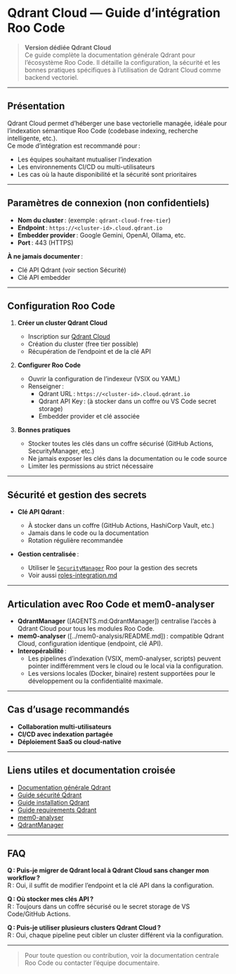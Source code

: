 # Qdrant Cloud — Guide d’intégration Roo Code

> **Version dédiée Qdrant Cloud**  
> Ce guide complète la documentation générale Qdrant pour l’écosystème Roo Code. Il détaille la configuration, la sécurité et les bonnes pratiques spécifiques à l’utilisation de Qdrant Cloud comme backend vectoriel.

---

## Présentation

Qdrant Cloud permet d’héberger une base vectorielle managée, idéale pour l’indexation sémantique Roo Code (codebase indexing, recherche intelligente, etc.).  
Ce mode d’intégration est recommandé pour :
- Les équipes souhaitant mutualiser l’indexation
- Les environnements CI/CD ou multi-utilisateurs
- Les cas où la haute disponibilité et la sécurité sont prioritaires

---

## Paramètres de connexion (non confidentiels)

- **Nom du cluster** : (exemple : `qdrant-cloud-free-tier`)
- **Endpoint** : `https://<cluster-id>.cloud.qdrant.io`
- **Embedder provider** : Google Gemini, OpenAI, Ollama, etc.
- **Port** : 443 (HTTPS)

**À ne jamais documenter** :  
- Clé API Qdrant (voir section Sécurité)
- Clé API embedder

---

## Configuration Roo Code

1. **Créer un cluster Qdrant Cloud**  
   - Inscription sur [Qdrant Cloud](https://cloud.qdrant.io/)
   - Création du cluster (free tier possible)
   - Récupération de l’endpoint et de la clé API

2. **Configurer Roo Code**  
   - Ouvrir la configuration de l’indexeur (VSIX ou YAML)
   - Renseigner :
     - Qdrant URL : `https://<cluster-id>.cloud.qdrant.io`
     - Qdrant API Key : (à stocker dans un coffre ou VS Code secret storage)
     - Embedder provider et clé associée

3. **Bonnes pratiques**  
   - Stocker toutes les clés dans un coffre sécurisé (GitHub Actions, SecurityManager, etc.)
   - Ne jamais exposer les clés dans la documentation ou le code source
   - Limiter les permissions au strict nécessaire

---

## Sécurité et gestion des secrets

- **Clé API Qdrant** :  
  - À stocker dans un coffre (GitHub Actions, HashiCorp Vault, etc.)
  - Jamais dans le code ou la documentation
  - Rotation régulière recommandée

- **Gestion centralisée** :  
  - Utiliser le [`SecurityManager`](../../AGENTS.md:SecurityManager) Roo pour la gestion des secrets
  - Voir aussi [roles-integration.md](roles-integration.md#bonnes-pratiques-de-sécurité)

---

## Articulation avec Roo Code et mem0-analyser

- **QdrantManager** ([AGENTS.md:QdrantManager]) centralise l’accès à Qdrant Cloud pour tous les modules Roo Code.
- **mem0-analyser** ([../mem0-analysis/README.md]) : compatible Qdrant Cloud, configuration identique (endpoint, clé API).
- **Interopérabilité** :  
  - Les pipelines d’indexation (VSIX, mem0-analyser, scripts) peuvent pointer indifféremment vers le cloud ou le local via la configuration.
  - Les versions locales (Docker, binaire) restent supportées pour le développement ou la confidentialité maximale.

---

## Cas d’usage recommandés

- **Collaboration multi-utilisateurs**
- **CI/CD avec indexation partagée**
- **Déploiement SaaS ou cloud-native**

---

## Liens utiles et documentation croisée

- [Documentation générale Qdrant](README.md)
- [Guide sécurité Qdrant](roles-integration.md)
- [Guide installation Qdrant](installation.md)
- [Guide requirements Qdrant](requirements.md)
- [mem0-analyser](../mem0-analysis/README.md)
- [QdrantManager](../../AGENTS.md:QdrantManager)

---

## FAQ

**Q : Puis-je migrer de Qdrant local à Qdrant Cloud sans changer mon workflow ?**  
R : Oui, il suffit de modifier l’endpoint et la clé API dans la configuration.

**Q : Où stocker mes clés API ?**  
R : Toujours dans un coffre sécurisé ou le secret storage de VS Code/GitHub Actions.

**Q : Puis-je utiliser plusieurs clusters Qdrant Cloud ?**  
R : Oui, chaque pipeline peut cibler un cluster différent via la configuration.

---

> Pour toute question ou contribution, voir la documentation centrale Roo Code ou contacter l’équipe documentaire.